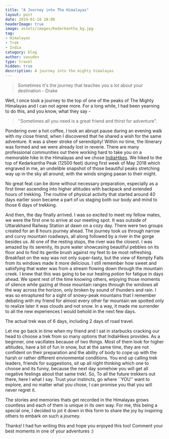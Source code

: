 ```yaml
---
title: "A Journey into The Himalayas"
layout: post
date: 2019-01-10 18:00
headerImage: true
image: assets/images/Kedarkantha_bg.jpg
tag:
- Himalayas
- Trek
- India
category: blog
author: vasudev
type: travel
hidden: true
description: A journey into the mighty himalayas
---
```


> Sometimes it's the journey that teaches you a lot about your destination - Drake

Well, I once took a journey to the top of one of the peaks of The Mighty Himalayas and I can not agree more. For a long while, I had been yearning to do this, and you know, what they say -

> ''Sometimes all you need is a great friend and thirst for adventure".

Pondering over a hot coffee, I took an abrupt pause during an evening walk with my close friend, when I discovered that he shared a wish for the same adventure. It was a sheer stroke of serendipity! Within no time, the itinerary was formed and we were already lost in reverie. There are many professional communities out there working hard to take you on a memorable hike in the Himalayas and we chose [IndiaHikes](https://indiahikes.com/). We hiked to the top of Kedarkantha Peak (12500 feet) during first week of May 2018 which engraved in me, an undelible snapshot of those beautiful peaks stretching way up in the sky all around, with the winds singing paean to their might.

No great feat can be done without necessary preparation, especially as a first timer ascending into higher altitudes with backpack and extended hours of trekking. The routine of physical activity that started around 40 days earlier soon became a part of us staging both our body and mind to those 6 days of trekking.

And then, the day finally arrived. I was so excited to meet my fellow mates, we were the first one to arrive at our meeting spot. It was outside of Uttarakhand Railway Station at dawn on a cozy day. There were two groups created for an 8 hours journey ahead. The journey took us through narrow and curvy mountain roadways, all along followed by a river in the gorge besides us. At one of the resting stops, the river was the closest. I was amazed by its serenity, its pure water showcasing beautiful pebbles on its floor and to find its gentle brush against my feet to be most refreshing. Breakfast on the way was not only super-tasty, but the view of Kempty Falls from its windows made it more delicious. I still remember how sweet and satisfying that water was from a stream flowing down through the mountain creek. I knew that this was going to be our healing *potion* for fatigue in days ahead. We spent rest of the time knowing others, enjoying those moments of silence while gazing at those mountain ranges through the windows all the way across the horizon, only broken by sound of thunders and rain. I was so enraptured for a sight of snowy-peak mountains that I remember debating with my friend for almost every other far mountain we spotted only to realize later it was clouds and not snow. In a way, it made me surrender to all the new experiences I would behold in the next few days. 

The actual trek was of 6 days, including 2 days of road travel. 


Let me go back in time when my friend and I sat in starbucks cracking our head to choose a trek from so many options that IndiaHikes provides. As a beginner, one vacillates because of two things. Most of them look for higher altitudes, have a bit of fun in snow, but at the same time, they are not confident on their preparation and the ability of body to cope up with the harsh or rather different envionmental conditions. You end up calling trek leaders, friends for suggestions, sit up all night thinking which one to choose and its funny, because the next day somehow you will get all negative feelings about that same trek!. So, To all the future trekkers out there, here I what I say. Trust your instincts, go where ``YOU'' want to explore, and no matter what you chose, I can promise you that you will never regret it. 

The stories and memories thats get recorded in the Himalayas grows countless and each of them is unique in its own way. For me, this being a special one, I decided to jot it down in this form to share the joy by inspiring others to embark on such a journey.

Thanks! I had fun writing this and hope you enjoyed this too!
Comment your best moments in one of your adventures :)
